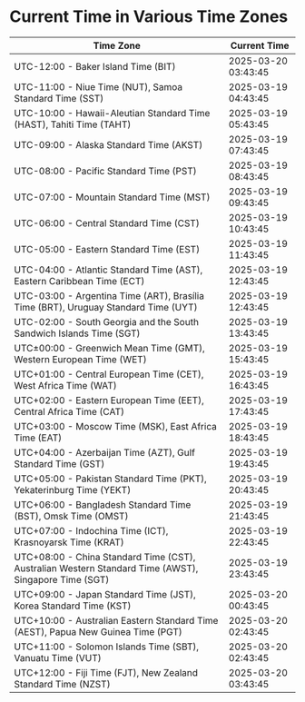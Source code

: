 # Current Time in Various Time Zones

| Time Zone | Current Time |
|-----------|--------------|
| UTC-12:00 - Baker Island Time (BIT) | 2025-03-20 03:43:45 |
| UTC-11:00 - Niue Time (NUT), Samoa Standard Time (SST) | 2025-03-19 04:43:45 |
| UTC-10:00 - Hawaii-Aleutian Standard Time (HAST), Tahiti Time (TAHT) | 2025-03-19 05:43:45 |
| UTC-09:00 - Alaska Standard Time (AKST) | 2025-03-19 07:43:45 |
| UTC-08:00 - Pacific Standard Time (PST) | 2025-03-19 08:43:45 |
| UTC-07:00 - Mountain Standard Time (MST) | 2025-03-19 09:43:45 |
| UTC-06:00 - Central Standard Time (CST) | 2025-03-19 10:43:45 |
| UTC-05:00 - Eastern Standard Time (EST) | 2025-03-19 11:43:45 |
| UTC-04:00 - Atlantic Standard Time (AST), Eastern Caribbean Time (ECT) | 2025-03-19 12:43:45 |
| UTC-03:00 - Argentina Time (ART), Brasília Time (BRT), Uruguay Standard Time (UYT) | 2025-03-19 12:43:45 |
| UTC-02:00 - South Georgia and the South Sandwich Islands Time (SGT) | 2025-03-19 13:43:45 |
| UTC±00:00 - Greenwich Mean Time (GMT), Western European Time (WET) | 2025-03-19 15:43:45 |
| UTC+01:00 - Central European Time (CET), West Africa Time (WAT) | 2025-03-19 16:43:45 |
| UTC+02:00 - Eastern European Time (EET), Central Africa Time (CAT) | 2025-03-19 17:43:45 |
| UTC+03:00 - Moscow Time (MSK), East Africa Time (EAT) | 2025-03-19 18:43:45 |
| UTC+04:00 - Azerbaijan Time (AZT), Gulf Standard Time (GST) | 2025-03-19 19:43:45 |
| UTC+05:00 - Pakistan Standard Time (PKT), Yekaterinburg Time (YEKT) | 2025-03-19 20:43:45 |
| UTC+06:00 - Bangladesh Standard Time (BST), Omsk Time (OMST) | 2025-03-19 21:43:45 |
| UTC+07:00 - Indochina Time (ICT), Krasnoyarsk Time (KRAT) | 2025-03-19 22:43:45 |
| UTC+08:00 - China Standard Time (CST), Australian Western Standard Time (AWST), Singapore Time (SGT) | 2025-03-19 23:43:45 |
| UTC+09:00 - Japan Standard Time (JST), Korea Standard Time (KST) | 2025-03-20 00:43:45 |
| UTC+10:00 - Australian Eastern Standard Time (AEST), Papua New Guinea Time (PGT) | 2025-03-20 02:43:45 |
| UTC+11:00 - Solomon Islands Time (SBT), Vanuatu Time (VUT) | 2025-03-20 02:43:45 |
| UTC+12:00 - Fiji Time (FJT), New Zealand Standard Time (NZST) | 2025-03-20 03:43:45 |
